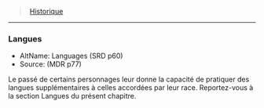 ﻿---
!GenericItem
Id: backgrounds_hd.md#langues
ParentLink: backgrounds_hd.md#historique
Name: Langues
ParentName: Historique
NameLevel: 3
AltName: Languages (SRD p60)
Source: (MDR p77)
Attributes:
  Name: Langues
  Markdown: >+
    ### <!--Name-->Langues<!--/Name-->


    - AltName: <!--AltName-->Languages (SRD p60)<!--/AltName-->

    - Source: <!--Source-->(MDR p77)<!--/Source-->


    Le passé de certains personnages leur donne la capacité de pratiquer des langues supplémentaires à celles accordées par leur race. Reportez-vous à la section Langues du présent chapitre.

  AltName: Languages (SRD p60)
  Source: (MDR p77)
AttributesDictionary: >+
  Name: Langues

  Markdown: >+

    ### <!--Name-->Langues<!--/Name-->





    - AltName: <!--AltName-->Languages (SRD p60)<!--/AltName-->



    - Source: <!--Source-->(MDR p77)<!--/Source-->





    Le passé de certains personnages leur donne la capacité de pratiquer des langues supplémentaires à celles accordées par leur race. Reportez-vous à la section Langues du présent chapitre.



  AltName: Languages (SRD p60)

  Source: (MDR p77)

---
> [Historique](hd_backgrounds.md)

---

### Langues

- AltName: Languages (SRD p60)
- Source: (MDR p77)

Le passé de certains personnages leur donne la capacité de pratiquer des langues supplémentaires à celles accordées par leur race. Reportez-vous à la section Langues du présent chapitre.

